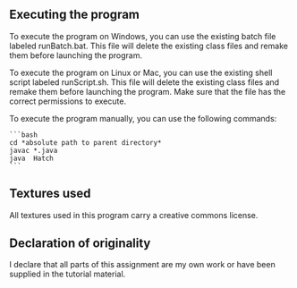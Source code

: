 ## Executing the program

To execute the program on Windows, you can use the existing batch file labeled runBatch.bat. This file will delete the existing class files and remake them before launching the program.

To execute the program on Linux or Mac, you can use the existing shell script labeled runScript.sh. This file will delete the existing class files and remake them before launching the program. Make sure that the file has the correct permissions to execute.

To execute the program manually, you can use the following commands:

    ```bash
    cd *absolute path to parent directory*
    javac *.java
    java  Hatch
    ```

## Textures used

All textures used in this program carry a creative commons license.

## Declaration of originality

I declare that all parts of this assignment are my own work or have been supplied in the tutorial material.